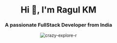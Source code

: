 <h1 align="center">Hi 👋, I'm Ragul KM</h1>
<h3 align="center">A passionate FullStack Developer from India</h3>

<p align="center"><img align="center" src="https://github-readme-streak-stats.herokuapp.com/?user=crazy-explore-r&" alt="crazy-explore-r" /></p>

<!-- <p align="left"> <img src="https://komarev.com/ghpvc/?username=crazy-explore-r&label=Profile%20views&color=0e75b6&style=flat" alt="crazy-explore-r" /> </p> 

- 🔭 I’m currently working on **Frappe and ERPNext**

- 🌱 I’m currently learning **Frappe Framework**

- 📝 I regularly write articles on [codenet.dev](codenet.dev)

- 💬 Ask me about **Frappe Framework, WordPress**

- 📫 How to reach me **developer.ragul@gmail.com** -->
